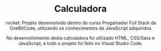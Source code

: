 <h1 align="center">Calculadora</h1>

<p align="center">:rocket: Projeto desenvolvido dentro do curso Progamador Full Stack da OneBitCode, utilizando os conhecimentos de JavaScript adquiridos</p>

<p align="center">No desenvolvimento desta calculadora foi utilizado HTML, CSS/Sass e JavaScript, e todo o projeto foi feito no Visual Studio Code.</p>
